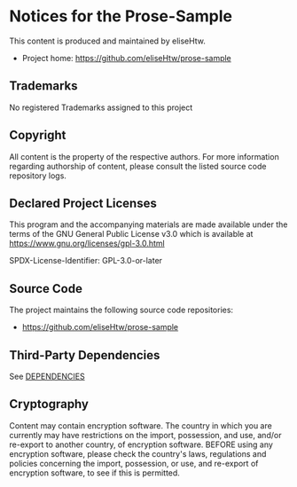# Notices for the Prose-Sample

This content is produced and maintained by eliseHtw.

* Project home: https://github.com/eliseHtw/prose-sample

## Trademarks

No registered Trademarks assigned to this project

## Copyright

All content is the property of the respective authors.
For more information regarding authorship of content, please consult the
listed source code repository logs.

## Declared Project Licenses

This program and the accompanying materials are made available under the
terms of the GNU General Public License v3.0 which is available at
https://www.gnu.org/licenses/gpl-3.0.html

SPDX-License-Identifier: GPL-3.0-or-later

## Source Code

The project maintains the following source code repositories:

* https://github.com/eliseHtw/prose-sample

## Third-Party Dependencies

See [DEPENDENCIES](DEPENDENCIES.md)

## Cryptography

Content may contain encryption software. The country in which you are currently
may have restrictions on the import, possession, and use, and/or re-export to
another country, of encryption software. BEFORE using any encryption software,
please check the country's laws, regulations and policies concerning the import,
possession, or use, and re-export of encryption software, to see if this is
permitted.